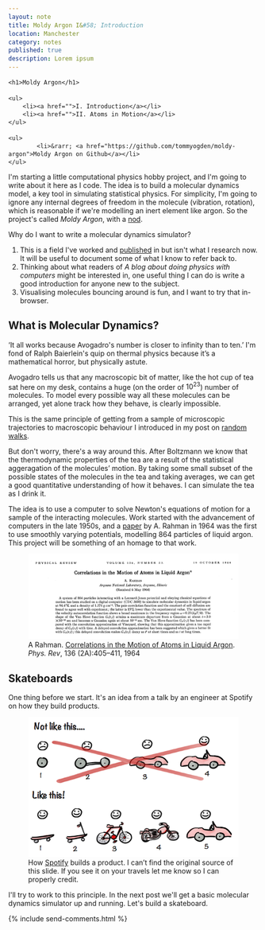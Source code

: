 ```yaml
---
layout: note
title: Moldy Argon I&#58; Introduction
location: Manchester
category: notes
published: true
description: Lorem ipsum
---
```


<aside class="sidebox">

    <h1>Moldy Argon</h1>

    <ul>
        <li><a href="">I. Introduction</a></li>
        <li><a href="">II. Atoms in Motion</a></li>
    </ul>

    <ul>
            <li>&rarr; <a href="https://github.com/tommyogden/moldy-argon">Moldy Argon on Github</a></li>
    </ul>
</aside>

I'm starting a little computational physics hobby project, and I'm going to write about it here as I code. The idea is to build a molecular dynamics model, a key tool in simulating statistical physics. For simplicity, I'm going to ignore any internal degrees of freedom in the molecule (vibration, rotation), which is reasonable if we're modelling an inert element like argon. So the project's called *Moldy Argon*, with a [nod][peaches].

Why do I want to write a molecular dynamics simulator? 

1. This is a field I've worked and [published][nitrate] in but isn't what I research now. It will be useful to document some of what I know to refer back to. 
2. Thinking about what readers of *A blog about doing physics with computers* might be interested in, one useful thing I can do is write a good introduction for anyone new to the subject.
3. Visualising molecules bouncing around is fun, and I want to try that in-browser.

<!-- <aside>&nbsp;</aside> -->

## What is Molecular Dynamics?

<aside>
&lsquo;It all works because Avogadro's number is closer to infinity than to ten.&rsquo; I'm fond of Ralph Baierlein's quip on thermal physics because it&rsquo;s a mathematical horror, but physically astute.
</aside>

Avogadro tells us that any macroscopic bit of matter, like the hot cup of tea sat here on my desk, contains a huge (on the order of $10^{23}$) number of molecules. To model every possible way all these molecules can be arranged, yet alone track how they behave, is clearly impossible. 


<aside>
This is the same principle of getting from a sample of microscopic trajectories to macroscopic behaviour I introduced in my post on <a href="/random-walks">random walks</a>.</aside>

But don't worry, there's a way around this. After Boltzmann we know that the thermodynamic properties of the tea are a result of the statistical aggeragation of the molecules&rsquo; motion. By taking some small subset of the possible states of the molecules in the tea and taking averages, we can get a good quantitative understanding of how it behaves. I can simulate the tea as I drink it.

The idea is to use a computer to solve Newton's equations of motion for a sample of the interacting molecules. Work started with the advancement of computers in the late 1950s, and a [paper][rahman] by A. Rahman in 1964 was the first to use smoothly varying potentials, modelling 864 particles of liquid argon. This project will be something of an homage to that work.

<figure>
<img class="text-framed" src="/assets/notes/moldy-argon-1/rahman.png" />
<figcaption>A Rahman. <a href="http://journals.aps.org/pr/abstract/10.1103/PhysRev.136.A405">Correlations in the Motion of Atoms in Liquid Argon</a>. <em>Phys. Rev</em>, 136 (2A):405–411, 1964</figcaption>
</figure>

## Skateboards

One thing before we start. It's an idea from a talk by an engineer at Spotify on how they build products.

<figure>
<img class="text-framed" src="/assets/notes/moldy-argon-1/spotify-build.png" />
<figcaption>How <a href="https://labs.spotify.com/">Spotify</a> builds a product. I can&rsquo;t find the original source of this slide. If you see it on your travels let me know so I can properly credit.</figcaption>
</figure>

I'll try to work to this principle. In the next post we'll get a basic molecular dynamics simulator up and running. Let's build a skateboard.

{% include send-comments.html %}

[peaches]: http://en.wikipedia.org/wiki/The_Moldy_Peaches_(album)
[nitrate]: http://tommyogden.com/nitrate/
[wiki-md]: http://en.wikipedia.org/wiki/Molecular_dynamics
[rahman]: http://journals.aps.org/pr/abstract/10.1103/PhysRev.136.A405